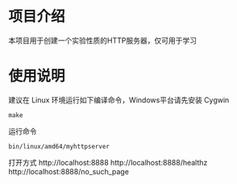 # 项目介绍

本项目用于创建一个实验性质的HTTP服务器，仅可用于学习

# 使用说明

建议在 Linux 环境运行如下编译命令，Windows平台请先安装 Cygwin
```
make
```

运行命令
```
bin/linux/amd64/myhttpserver
```

打开方式
http://localhost:8888
http://localhost:8888/healthz
http://localhost:8888/no_such_page
